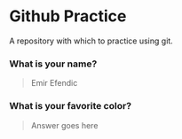 # Github Practice

A repository with which to practice using git.

### What is your name?

> Emir Efendic 


### What is your favorite color?

> Answer goes here